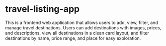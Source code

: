 # travel-listing-app
This is a frontend web application that allows users to add, view, filter, and manage travel destinations. Users can add destinations with images, prices, and descriptions, view all destinations in a clean card layout, and filter destinations by name, price range, and place for easy exploration.
